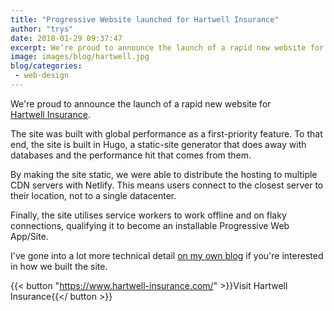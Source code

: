 ```yaml
---
title: "Progressive Website launched for Hartwell Insurance"
author: "trys"
date: 2018-01-29 09:37:47
excerpt: We’re proud to announce the launch of a rapid new website for Hartwell Insurance.
image: images/blog/hartwell.jpg
blog/categories: 
 - web-design
---
```


We're proud to announce the launch of a rapid new website for [Hartwell Insurance](https://www.hartwell-insurance.com/).

The site was built with global performance as a first-priority feature. To that end, the site is built in Hugo, a static-site generator that does away with databases and the performance hit that comes from them.

By making the site static, we were able to distribute the hosting to multiple CDN servers with Netlify. This means users connect to the closest server to their location, not to a single datacenter.

Finally, the site utilises service workers to work offline and on flaky connections, qualifying it to become an installable Progressive Web App/Site.

I've gone into a lot more technical detail [on my own blog](http://www.trysmudford.com/perfomance-wins-with-hugo-and-netlify/) if you're interested in how we built the site.

{{< button "https://www.hartwell-insurance.com/" >}}Visit Hartwell Insurance{{</ button >}}


